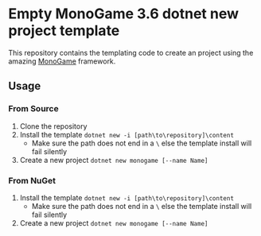 # Empty MonoGame 3.6 dotnet new project template

This repository contains the templating code to create an project using the amazing [MonoGame](http://www.monogame.net/) framework.

## Usage
### From Source
1. Clone the repository
2. Install the template ```dotnet new -i [path\to\repository]\content```
    * Make sure the path does not end in a ```\``` else the template install will fail silently
3. Create a new project ```dotnet new monogame [--name Name]```

### From NuGet
1. Install the template ```dotnet new -i [path\to\repository]\content```
    * Make sure the path does not end in a ```\``` else the template install will fail silently
2. Create a new project ```dotnet new monogame [--name Name]```
